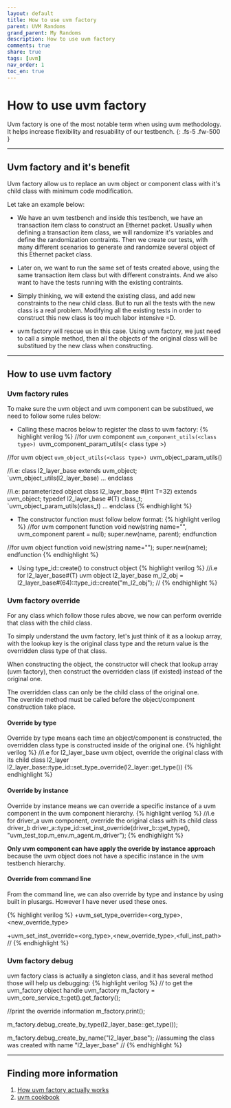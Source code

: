 ```yaml
---
layout: default
title: How to use uvm factory
parent: UVM Randoms
grand_parent: My Randoms
description: How to use uvm factory
comments: true
share: true
tags: [uvm]
nav_order: 1
toc_en: true
---
```


# How to use uvm factory
Uvm factory is one of the most notable term when using uvm methodology.
It helps increase flexibility and resuability of our testbench.
{: .fs-5 .fw-500 }

---
## Uvm factory and it's benefit
Uvm factory allow us to replace an uvm object or component class with it's child class with minimum code modification.

Let take an example below:
* We have an uvm testbench and inside this testbench, we have an transaction item class to construct an Ethernet packet.
Usually when defining a transaction item class, we will randomize it's variables and define the randomization contraints.
Then we create our tests, with many different scenarios to generate and randomize several object of this Ethernet packet class.

* Later on, we want to run the same set of tests created above, using the same transaction item class but with different constraints.
And we also want to have the tests running with the existing contraints.

* Simply thinking, we will extend the existing class, and add new constraints to the new child class.
But to run all the tests with the new class is a real problem.
Modifying all the existing tests in order to construct this new class is too much labor intensive =D.

* uvm factory will rescue us in this case.
Using uvm factory, we just need to call a simple method,
then all the objects of the original class will be substitued by the new class when constructing.

---

## How to use uvm factory

### Uvm factory rules
To make sure the uvm object and uvm component can be substitued, we need to follow some rules below:
* Calling these macros below to register the class to uvm factory:
{% highlight verilog %}
//for uvm component
`uvm_component_utils(<class type>)
`uvm_component_param_utils(< class type >)

//for uvm object
`uvm_object_utils(<class type>)
`uvm_object_param_utils(<class type>)

//i.e:
class l2_layer_base extends uvm_object;
   `uvm_object_utils(l2_layer_base)
   ...
endclass

//i.e: parameterized object
class l2_layer_base #(int T=32) extends uvm_object;
   typedef l2_layer_base #(T) class_t;
   `uvm_object_param_utils(class_t)
   ...
endclass
{% endhighlight %}

* The constructor function must follow below format:
{% highlight verilog %}
//for uvm component
   function void new(string name="<class name>", uvm_component parent = null);
      super.new(name, parent);
   endfunction

//for uvm object
   function void new(string name="<class name>");
      super.new(name);
   endfunction
{% endhighlight %}

* Using type_id::create() to construct object
{% highlight verilog %}
//i.e for l2_layer_base#(T) uvm object
   l2_layer_base m_l2_obj = l2_layer_base#(64)::type_id::create("m_l2_obj");
//
{% endhighlight %}

### Uvm factory override
For any class which follow those rules above, we now can perform override that class with the child class.

To simply understand the uvm factory, let's just think of it as a lookup array,
with the lookup key is the original class type and the return value is the overridden class type of that class.

When constructing the object, the constructor will check that lookup array (uvm factory),
then construct the overridden class (if existed) instead of the original one.

<div class="code-highlight" markdown="1" >
The overridden class can only be the child class of the original one. <br>
The override method must be called before the object/component construction take place.
</div>


#### Override by type
Override by type means each time an object/component is constructed, the overridden class type is constructed inside of the original one.
{% highlight verilog %}
//i.e for l2_layer_base uvm object, override the original class with its child class l2_layer
   l2_layer_base::type_id::set_type_override(l2_layer::get_type())
{% endhighlight %}


#### Override by instance
Override by instance means we can override a specific instance of a uvm component in the uvm component hierarchy.
{% highlight verilog %}
//i.e for driver_a uvm component, override the original class with its child class driver_b
   driver_a::type_id::set_inst_override(driver_b::get_type(), "uvm_test_top.m_env.m_agent.m_driver");
{% endhighlight %}

**Only uvm component can have apply the overide by instance approach**
because the uvm object does not have a specific instance in the uvm testbench hierarchy.

#### Override from command line
From the command line, we can also override by type and instance by using built in plusargs.
However I have never used these ones.

{% highlight verilog %}
+uvm_set_type_override=<org_type>,<new_override_type>

+uvm_set_inst_override=<org_type>,<new_override_type>,<full_inst_path>
//
{% endhighlight %}

### Uvm factory debug
uvm factory class is actually a singleton class, and it has several method those will help us debugging:
{% highlight verilog %}
// to get the uvm_factory object handle
uvm_factory m_factory = uvm_core_service_t::get().get_factory();

//print the override information
m_factory.print();

m_factory.debug_create_by_type(l2_layer_base::get_type());

m_factory.debug_create_by_name("l2_layer_base"); //assuming the class was created with name "l2_layer_base"
//
{% endhighlight %}

---

## Finding more information
1. [ How uvm factory actually works ](https://hungvn.test)
1. [ uvm cookbook ](https://verificationacademy.com/cookbook/factory)


